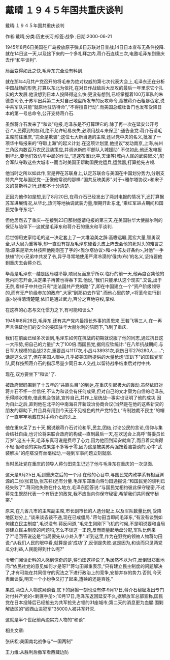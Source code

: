# 戴晴  １９４５年国共重庆谈判    
    
戴晴:１９４５年国共重庆谈判    
作者:戴晴;分类:历史长河;标签:战争 ;日期:2000-06-21    
1945年8月6日美国在广岛投放原子弹,8日苏联对日宣战,14日日本宣布无条件投降.就在14日这一天,以及接下来的一个多礼拜之内,蒋介石连续三次,电邀毛泽东到重庆去作“和平谈判".    
局面变得如此之快,毛泽东完全没有料到.    
就在那年4月共产党召开的将毛奉为绝对权威的第七次代表大会上,毛泽东还在分析中国战场的形势,打算以东北为依托,在对日作战敌后大反攻的最后一年里求它个扎实的大发展.他没想到日本人投降得这么快;更没有想到,已经掌握着100万军队的朱德总司令,于苏军出兵第二天对自己地盘所发布的反攻命令,竟被蒋介石粗暴否定,说中共军队只能“就原地驻防待命",“不得擅自行动".而美国总统杜鲁门也发布受降日本的第一号总命令,公开支持蒋介石.    
虽然蒋介石发来了“和谈"电报,毛泽东是不打算理它的.除了再一次在延安公开号召:“人民得到的权利,绝不允许轻易丧失,必须用战斗来保卫";通告全党:蒋介石请毛主席前往重庆,“完全是欺骗";这位七大新当选的主席,还以党中央的名义,批准了一项华中局报来的“夺取上海"的起义计划.在这项计划里,他提议“发动南京,上海,杭州三角区内数百万农民武装策应,并调派新四军部队入城援助".不仅如此,他还发电报到华北,要他们效仿华中局的作法,“迅速布置(北平,天津等)城内人民的武装起义",配合军队夺取这些大城市--而当时美国正帮助国民党运兵,运武器,打算抢先占领.    
他当时之所以如此作,宝是押在苏联身上,认定苏联会与美国在中国划分势力,分别支持共产党与国民党--正像他常说的那样:“国共反映美苏".对于<雅尔塔协议>和宋子文的莫斯科之行,还都不十分清楚.    
正因为他作如是想,到了8月20日,在蒋介石已经发出了两封电报的情况下,还打算据苏军进展情况,从华北,热河等地抽调武装力量,限期开赴东北,“乘红军进占期间和国民党争夺东北".    
但他居然去了重庆--在接到23日那封邀请电报的第三天,在美国驻华大使赫尔利的保证与陪伴下--这就是毛泽东和蒋介石的重庆和平谈判.    
后世御用史家给毛的这一决定套上了一大堆溢美之辞:高瞻远瞩,宽宏大量,智勇双全,以大局为重等等,却一直没有提及毛泽东硬着头皮上阵去会他的死对头的难言之隐:原来是斯大林按照他刚刚签了字的<雅尔塔协议>和<中苏友好条约>,对他“一手扶植"的小兄弟中共发了令,异乎寻常地使用严肃冷漠的'俄共(布)’的名义,坚持要他到重庆去会蒋介石.    
毕竟是毛泽东--越是困局越冷静,顺局反而忘乎所以.临行的前一天,他再度召集他的党内同志开会,决定果子再苦也得吞下去.他说,“我们只能承认这个现实".又说,出于无奈,看样子中共也只有“走法国共产党的路"了,即在中国建立一个“资产阶级领导的,而有无产阶级参加的政府",大家“到那边去作官".而他心里的梦,<将革命进行到底>说得清清楚楚,依旧是通过武力,百分之百地夺权,掌权.    
在这样的心态与文化惯力之下,有可能和谈么?    
1945年8月28日,毛泽东,还有共产党内最擅长外事的周恩来,王若飞等三人,在一再声言保证他们的安全的美国驻华大赫尔利的陪同下,飞到了重庆.    
我们在前面已经多次谈到,毛泽东如何在抗战的初期就说服了他的同志,通过抗日这一大形势,把自己的力量扩大了100倍.而国民党,据何应钦统计:"在八年抗战期间,与日军大规模的会战22次,重要战斗1117次,小战斗38931次,毙伤日军276280人......";话是这么说了,但在美国人眼中,几乎被美国所提供的大量枪炮“压趴下"的国民党军队,同样按照蒋介石的指示尽量少同日本人交战,以留待战争结束后对付中共.    
现在,双方要坐下“和谈"了.    
被政府起码围剿了十五年的“共匪头目"的到达,在重庆引起极大的轰动.虽然依旧对蒋介石不怀一丝信任,不认为和谈会有任何成果,但对自己的文才颇为自信的毛泽东,乐得顺水推舟,借此机会包装,宣传自己,并作上层统战--事实也证明了他的成功.因为自此之后,直到他在北平的中南海召开新政治协商会议(当然是在他的这些新交的朋友的帮助下,并且具有用到今天还不见褪色的共产党特色),“专制独裁不民主"的帽子一直牢牢地戴在对手蒋介石的头上.    
他在重庆呆了五十天,据说跟蒋介石讨论和平,民主,团结,讨论公民的言论,信仰与集会结社自由,也讨论将来联合政府的构成--直到最后一天,在欢送会上高呼“蒋委员长万岁".这五十天,毛泽东真可说是费尽了心力,因为他回到延安就病了,而且着实病得不轻.但和谈的实际成果差不多等于零,因为这是被美苏两强按着脑袋谈的,心中“武装解决"的疙瘩没有丝毫松动,一碰到军事问题立刻就崩.    
当时民社党在重庆的领导人蒋匀田先生记述了他与毛泽东在重庆的一次见面.    
这天是9月25日,毛到重庆之后的一个月.在他的心目中,与国民党内政学系有相当渊源的二张(张君劢,张东荪)还有分量.毛泽东郑重向蒋匀田通报说:“和国民党的谈判已经失败了".蒋问他失败在什么地方,毛泽东回答说:“与国民党相约彼此保守秘密,不过蒋先生既然代表一个有历史的政党,我不应当向你保守秘密,希望我们共同保守秘密."    
原来,在几省几市的主席副主席,市长副市长的人选分配上,以及军队数量比例,受降地区划分上,“谈来谈去谈不通,现在已成僵局."蒋匀田当即问毛泽东,“有没有谈到如何建立民主制度",毛说没有.蒋反问道,“毛先生刚刚下飞机的时候,不是明说要和当局谈建立民主制度的问题吗,怎么不谈这一正题,反而商量起地盘分配,军队比例来了?"毛回答说这是“当局要先从小处入手".听到这里,作为在野党的领袖人物蒋匀田说:“从我们人民的眼中看,就算是谈'成功’了,反倒是失败.这是因为,和谈而只见两党瓜分利益,人民能得到什么呢?"    
令我们阅读史料的人感到惊奇的是,蒋匀田这样说了,毛居然不以为忤,反倒很郑重地问:“依民社党的意见如何才是呀?"蒋匀田郑重表示,“只有建立民主制度的问题解决了,才有可能在共同信守的宪法之下进行政治上的竞争,安排并存的势力.否则,今天表面谈妥,明天一个小纷争又打了起来,遭殃的还是百姓."    
果然,两位大人物这厢谈着,底下的磨擦一刻也没有停:9月17日,蒋介石秘密发出专门对付共产党的<剿匪手册>;10月17日,毛泽东返回延安不久,据解放军总部宣称,国民党在日本投降后已经抢去为共军抢先占领的31座城市;第二天的消息更为血腥:围剿解放区的“阎西山进犯军"35000人被共军歼灭.    
这就是半个世纪前两边实力人物的“和谈".    
    
相关文章:    
张庆松:美国南北战争与“一国两制"    
王力维:从胜利后撤军看西藏边防